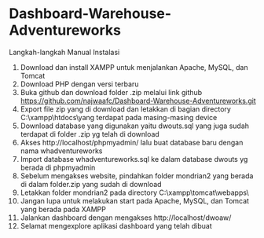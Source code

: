 # Dashboard-Warehouse-Adventureworks
Langkah-langkah Manual Instalasi
1. Download dan install XAMPP untuk menjalankan Apache, MySQL, dan Tomcat
2. Download PHP dengan versi terbaru
3. Buka github dan download folder .zip melalui link github https://github.com/najwaafc/Dashboard-Warehouse-Adventureworks.git
4. Export file zip yang di download dan letakkan di bagian directory C:\xampp\htdocs\yang terdapat pada masing-masing device
5. Download database yang digunakan yaitu dwouts.sql yang juga sudah terdapat di folder .zip yg telah di download
6. Akses http://localhost/phpmyadmin/ lalu buat database baru dengan nama whadventureworks
7. Import database whadventureworks.sql ke dalam database dwouts yg berada di phpmyadmin
8. Sebelum mengakses website, pindahkan folder mondrian2 yang berada di dalam folder.zip yang sudah di download
9. Letakkan folder mondrian2 pada directory C:\xampp\tomcat\webapps\
10. Jangan lupa untuk melakukan start pada Apache, MySQL, dan Tomcat yang berada pada XAMPP
11. Jalankan dashboard dengan mengakses http://localhost/dwoaw/
12. Selamat mengexplore aplikasi dashboard yang telah dibuat
